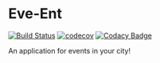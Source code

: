 # Eve-Ent

[![Build Status](https://app.bitrise.io/app/0e7add2af5e73b30/status.svg?token=uBqILf6pvmG6y3PPPynpaw)](https://app.bitrise.io/app/0e7add2af5e73b30)
[![codecov](https://codecov.io/gh/nikislyak/eve-ent-ios/branch/master/graph/badge.svg)](https://codecov.io/gh/nikislyak/eve-ent-ios)
[![Codacy Badge](https://api.codacy.com/project/badge/Grade/8fc7d635d7ed4a0c88fdb6dc666d15dc)](https://www.codacy.com/manual/nikislyak/Networking?utm_source=github.com&amp;utm_medium=referral&amp;utm_content=nikislyak/Networking&amp;utm_campaign=Badge_Grade)

An application for events in your city!
